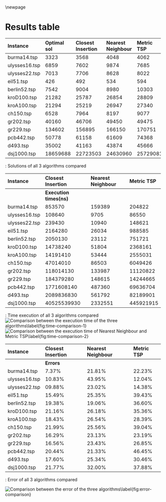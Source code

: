 \newpage

# Results table

<!-- | Instance     | Closest Insertion                ||| Nearest Neighbour             ||| Metric TSP                     |||
| :----------: | :------- | :---------- | :-------- | :------- | :------- | :-------- | :------- | :-------  | :-------- |
|              | **Sol**  | **Time**    | **Error** | **Sol**  | **Time** | **Error** | **Sol**  | **Time**  | **Error** |
| burma14.tsp  | 3568     | 853570      | 0.073729  | 4048     | 159389   | 0.218176  | 4062     | 204822    | 0.222389  |
| ulysses16.tsp| 7602     | 108640      | 0.108325  | 9874     | 9705     | 0.439568  | 7685     | 86550     | 0.120426  |
| ulysses22.tsp| 7706     | 239430      | 0.098816  | 8628     | 10940    | 0.230287  | 8022     | 148621    | 0.143876  |
| eil51.tsp    | 492      | 2164280     | 0.154930  | 534      | 26034    | 0.253521  | 594      | 988585    | 0.394366  |
| berlin52.tsp | 9004     | 2050130     | 0.193848  | 8980     | 23112    | 0.190666  | 10303    | 751721    | 0.366083  |
| kroD100.tsp  | 25787    | 14738240    | 0.211681  | 26854    | 51804    | 0.261817  | 28809    | 2368161   | 0.353679  |
| kroA100.tsp  | 25219    | 14191410    | 0.184324  | 26947    | 53444    | 0.265474  | 27340    | 2555031   | 0.283930  |
| ch150.tsp    | 7964     | 47014010    | 0.219975  | 8197     | 86503    | 0.255668  | 9077     | 6049426   | 0.390472  |
| gr202.tsp    | 46706    | 118014130   | 0.162998  | 49450    | 133987   | 0.231325  | 49475    | 11120822  | 0.231947  |
| gr229.tsp    | 156895   | 184379280   | 0.165622  | 166150   | 148615   | 0.234380  | 170751   | 14244665  | 0.268562  |
| pcb442.tsp   | 61158    | 1771608140  | 0.204419  | 61609    | 487360   | 0.213301  | 74368    | 69636704  | 0.464571  |
| d493.tsp     | 41163    | 2089836830  | 0.176019  | 43874    | 561792   | 0.253471  | 45666    | 82189901  | 0.304668  |
| dsj1000.tsp  | 22723503 | 40525539930 | 0.217786  | 24630960 | 2332551  | 0.320009  | 25729081 | 445921915 | 0.378859  |

: Contains execution time, results and error of the three algorithms -->

| Instance      | **Optimal sol** | Closest Insertion | Nearest Neighbour | Metric TSP |
| :------------ | :------- | :------- | :------- | :------- |
| burma14.tsp   | 3323     | 3568     | 4048     | 4062     |
| ulysses16.tsp | 6859     | 7602     | 9874     | 7685     |
| ulysses22.tsp | 7013     | 7706     | 8628     | 8022     |
| eil51.tsp     | 426      | 492      | 534      | 594      |
| berlin52.tsp  | 7542     | 9004     | 8980     | 10303    |
| kroD100.tsp   | 21282    | 25787    | 26854    | 28809    |
| kroA100.tsp   | 21294    | 25219    | 26947    | 27340    |
| ch150.tsp     | 6528     | 7964     | 8197     | 9077     |
| gr202.tsp     | 40160    | 46706    | 49450    | 49475    |
| gr229.tsp     | 134602   | 156895   | 166150   | 170751   |
| pcb442.tsp    | 50778    | 61158    | 61609    | 74368    |
| d493.tsp      | 35002    | 41163    | 43874    | 45666    |
| dsj1000.tsp   | 18659688 | 22723503 | 24630960 | 25729081 |

: Solutions of all 3 algorithms compared

| Instance      | Closest Insertion | Nearest Neighbour | Metric TSP |
| :------------ | :---------------- | :---------- | :-------------- |
|               | **Execution times(ns)** | | |
| burma14.tsp   | 853570      | 159389  | 204822    |
| ulysses16.tsp | 108640      | 9705    | 86550     |
| ulysses22.tsp | 239430      | 10940   | 148621    |
| eil51.tsp     | 2164280     | 26034   | 988585    |
| berlin52.tsp  | 2050130     | 23112   | 751721    |
| kroD100.tsp   | 14738240    | 51804   | 2368161   |
| kroA100.tsp   | 14191410    | 53444   | 2555031   |
| ch150.tsp     | 47014010    | 86503   | 6049426   |
| gr202.tsp     | 118014130   | 133987  | 11120822  |
| gr229.tsp     | 184379280   | 148615  | 14244665  |
| pcb442.tsp    | 1771608140  | 487360  | 69636704  |
| d493.tsp      | 2089836830  | 561792  | 82189901  |
| dsj1000.tsp   | 40525539930 | 2332551 | 445921915 |

: Time execution of all 3 algorithms compared
![Comparison between the execution time of the three algorithms\label{fig:time-comparison-1}](img/TimeComparison1.png)
![Comparison between the execution time of Nearest Neighbour and Metric TSP\label{fig:time-comparison-2}](img/TimeComparison1.png)

| Instance      | Closest Insertion | Nearest Neighbour | Metric TSP |
| :------------ | :---------------- | :---------- | :-------------- |
|               | **Errors** | | |
| burma14.tsp   | 7.37%  | 21.81% | 22.23% |
| ulysses16.tsp | 10.83% | 43.95% | 12.04% |
| ulysses22.tsp | 09.88% | 23.02% | 14.38% |
| eil51.tsp     | 15.49% | 25.35% | 39.43% |
| berlin52.tsp  | 19.38% | 19.06% | 36.60% |
| kroD100.tsp   | 21.16% | 26.18% | 35.36% |
| kroA100.tsp   | 18.43% | 26.54% | 28.39% |
| ch150.tsp     | 21.99% | 25.56% | 39.04% |
| gr202.tsp     | 16.29% | 23.13% | 23.19% |
| gr229.tsp     | 16.56% | 23.43% | 26.85% |
| pcb442.tsp    | 20.44% | 21.33% | 46.45% |
| d493.tsp      | 17.60% | 25.34% | 30.46% |
| dsj1000.tsp   | 21.77% | 32.00% | 37.88% |

: Error of all 3 algorithms compared

![Comparison between the error of the three algorithms\label{fig:error-comparison}](img/ErrorComparison.png)
